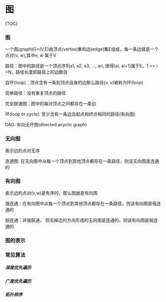 # 图

[TOC]

### 图

一个图(graph)G=(V,E)由顶点(vertex)集和边(edge)集E组成，每一条边就是一个点对(v, w),其中v, w 属于V

路径：图中的路径是一个顶点序列a1, a2, a3, ..., an, 使得(ai, ai+1)属于E，1 <= i <N。路径长度即路径上的边数目

自环(loop)：顶点含有一条到顶点自身的边那么路径(v, v)被称为环(loop)

简单路径：没有重复顶点的路径

完全联通图：图中的每对顶点之间都存在一条边

环(loop or cycle): 至少含有一条边且起点和终点相同的路径(有向图)

DAG: 有向无环图(directed acyclic graph)

### 无向图

表示边的点对无序

连通图: 在无向图中从每一个顶点到其他顶点都存在一条路径，则该无向图是连通的

### 有向图

表示边的点对(v,w)是有序的，那么图就是有向图

强连通：在有向图中从每一个顶点到其他顶点都存在一条路径，则该有向图是强连通的

弱连通：非强联通， 但去掉边的方向形成的无向图是连通的，则该有向图是弱连通的

### 图的表示



### 常见算法

##### 深度优先遍历

##### 广度优先遍历

##### 拓扑排序

